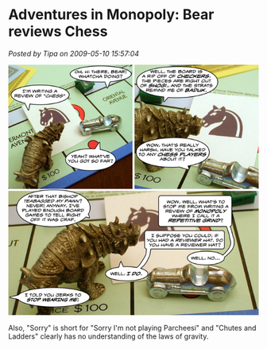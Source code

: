 # Adventures in Monopoly: Bear reviews Chess

*Posted by Tipa on 2009-05-10 15:57:04*

![In Bear's defense, he did spend three hours learning to play before he wrote the review.](../../../uploads/2009/05/aimchess.jpg "In Bear's defense, he did spend three hours learning to play before he wrote the review.")

Also, "Sorry" is short for "Sorry I'm not playing Parcheesi" and "Chutes and Ladders" clearly has no understanding of the laws of gravity.

